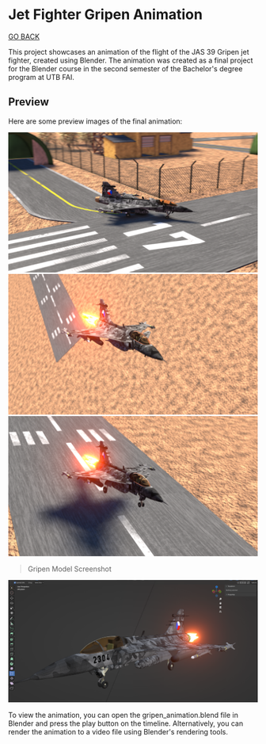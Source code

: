 # Jet Fighter Gripen Animation

[GO BACK](https://github.com/0xMartin/UTB-FAI-programs)

This project showcases an animation of the flight of the JAS 39 Gripen jet fighter, created using Blender. The animation was created as a final project for the Blender course in the second semester of the Bachelor's degree program at UTB FAI.

## Preview

Here are some preview images of the final animation:

<img src="img1.png">

<img src="img2.png">

<img src="img3.png">


> Gripen Model Screenshot
<img src="screen.png">

To view the animation, you can open the gripen_animation.blend file in Blender and press the play button on the timeline. Alternatively, you can render the animation to a video file using Blender's rendering tools.
